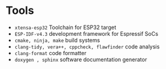 # Tools
- `xtensa-esp32` Toolchain for ESP32 target
- `ESP-IDF-v4.3` development framework for Espressif SoCs
- `cmake, ninja, make` build systems
- `clang-tidy, vera++, cppcheck, flawfinder` code analysis
- `clang-format` code formatter
- `doxygen , sphinx` software documentation generator